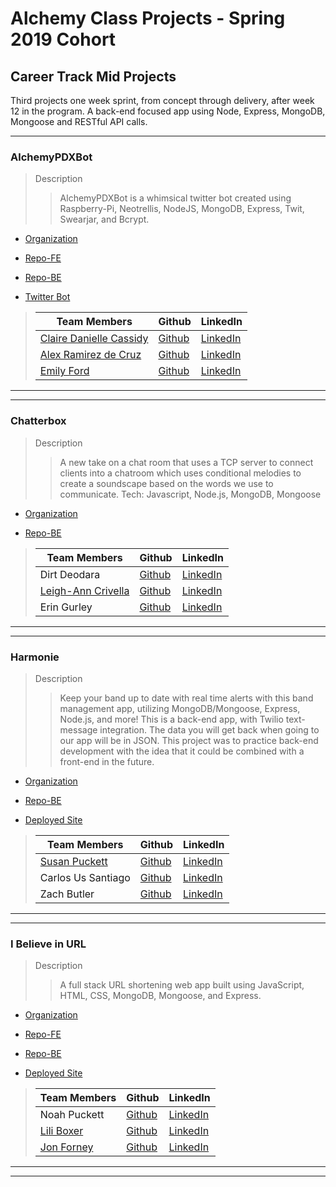 # Alchemy Class Projects - Spring 2019 Cohort

## Career Track Mid Projects

Third projects one week sprint, from concept through delivery, after week 12 in the program.  A back-end focused app using Node, Express, MongoDB, Mongoose and RESTful API calls.
___

### AlchemyPDXBot

> Description 
>>AlchemyPDXBot is a whimsical twitter bot created using Raspberry-Pi, Neotrellis, NodeJS, MongoDB, Express, Twit, Swearjar, and Bcrypt.

* [Organization](https://github.com/rainbow-robots)

* [Repo-FE](https://github.com/rainbow-robots/alchemy-community-bot)

* [Repo-BE](https://github.com/rainbow-robots/Emoji-Keypad)

* [Twitter Bot](https://twitter.com/alchemypdxbot)

>| Team Members  | Github  | LinkedIn  |
>|---|---|---|
>|  [Claire Danielle Cassidy](https://www.clairedaniellecassidy.com/) | [Github](https://github.com/SlumberParty)   | [LinkedIn](https://www.linkedin.com/in/clairedaniellecassidy/)   |
>|  [Alex Ramirez de Cruz](https://alexramirezdecruz.com/) | [Github](https://github.com/aramirezdecruz3148)   | [LinkedIn](https://www.linkedin.com/in/alex-ramirez-de-cruz/)   |
>|  [Emily Ford](http://htmle.dev/) | [Github](https://github.com/mle4d)   | [LinkedIn](https://www.linkedin.com/in/mle4d/)   |

___
___
### Chatterbox

> Description 
>>A new take on a chat room that uses a TCP server to connect clients into a chatroom which uses conditional melodies to create a soundscape based on the words we use to communicate.  Tech: Javascript, Node.js, MongoDB, Mongoose 

* [Organization](https://github.com/team808)

* [Repo-BE](https://github.com/team808/chatter-box)

>| Team Members  | Github  | LinkedIn  |
>|---|---|---|
>|  Dirt Deodara | [Github](https://github.com/DirtDeodara)   | [LinkedIn](https://www.linkedin.com/in/dirtdeodara/)   |
>|  [Leigh-Ann Crivella](lacrivella.netlify.com/) | [Github](https://github.com/lacrivella)   | [LinkedIn](https://www.linkedin.com/in/lacrivella/)   |
>|  Erin Gurley | [Github](https://github.com/eringurley)   | [LinkedIn](https://www.linkedin.com/in/erin-gurley/)   |

___
___
### Harmonie

> Description 
>>Keep your band up to date with real time alerts with this band management app, utilizing MongoDB/Mongoose, Express, Node.js, and more! This is a back-end app, with Twilio text-message integration. The data you will get back when going to our app will be in JSON. This project was to practice back-end development with the idea that it could be combined with a front-end in the future.

* [Organization](https://github.com/band-tracker)

* [Repo-BE](https://github.com/band-tracker/Harmonie)

* [Deployed Site](https://alchemy-band-manager.herokuapp.com/)

>| Team Members  | Github  | LinkedIn  |
>|---|---|---|
>|  [Susan Puckett](susanpuckett.dev) | [Github](https://github.com/sepuckett86)   | [LinkedIn](https://www.linkedin.com/in/susanpuckett/)   |
>| Carlos Us Santiago |  [Github](https://github.com/carlosus)  |  [LinkedIn](https://www.linkedin.com/in/carlosuss/)  |
>|  Zach Butler | [Github](https://github.com/zach-ryan-butler)   | [LinkedIn](https://www.linkedin.com/in/zach-ryan-butler/)   |

___
___
### I Believe in URL

> Description 
>>A full stack URL shortening web app built using JavaScript, HTML, CSS, MongoDB, Mongoose, and Express.

* [Organization](https://github.com/joliliah)

* [Repo-FE](https://github.com/joliliah/i-believe-in-url-frontend)

* [Repo-BE](https://github.com/joliliah/i-believe-in-url)

* [Deployed Site](https://happy-lovelace-66fb73.netlify.com/auth.html)

>| Team Members  | Github  | LinkedIn  |
>|---|---|---|
>|  Noah Puckett | [Github](https://github.com/noah-puckett)   | [LinkedIn](https://www.linkedin.com/in/noahingrampuckett/)   |
>|  [Lili Boxer](http://www.liliboxer.com/) | [Github](https://github.com/liliboxer)   | [LinkedIn](https://www.linkedin.com/in/lili-boxer/)   |
>|  [Jon Forney](https://www.jonforney.com/) | [Github](https://github.com/MustardJoe)   | [LinkedIn](https://www.linkedin.com/in/jon-forney/)   |

___
___
